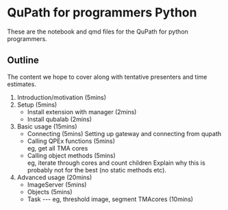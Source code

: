 # QuPath for programmers Python

These are the notebook and qmd files for the QuPath for python programmers.

## Outline

The content we hope to cover along with tentative presenters and time estimates.

1. Introduction/motivation (5mins)
2. Setup (5mins)
    - Install extension with manager (2mins)
    - Install qubalab (2mins)
3. Basic usage (15mins)
    - Connecting (5mins)
      Setting up gateway and connecting from qupath
    - Calling QPEx functions (5mins)  
      eg, get all TMA cores
    - Calling object methods (5mins)  
      eg, iterate through cores and count children
      Explain why this is probably not for the best
      (no static methods etc).
4. Advanced usage (20mins)
    - ImageServer (5mins)
    - Objects (5mins)
    - Task --- eg, threshold image, segment TMAcores (10mins)

